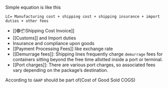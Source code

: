 
Simple equation is like this 

```
LC= Manufacturing cost + shipping cost + shipping insurance + import duties + other fees
```

- [[🟣📦Shipping Cost Invoice]]
- [[Customs]] and Import duties
- Insurance and compliance upon goods
- [[Payment Processing Fees]] like exchange rate
- [[Demurrage fees]]: Shipping lines frequently charge `demurrage` fees for containers sitting beyond the free time allotted inside a port or terminal.
- [[Port charges]]: There are various port charges, so associated fees vary depending on the package’s destination.

According to `GAAP` should be part of(Cost of Good Sold COGS)